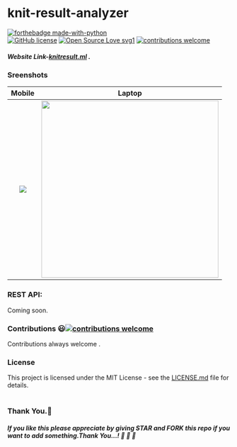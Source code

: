 # knit-result-analyzer



[![forthebadge made-with-python](http://ForTheBadge.com/images/badges/made-with-python.svg)](https://www.python.org/)<br>
[![GitHub license](https://img.shields.io/github/license/Naereen/StrapDown.js.svg)](https://github.com/subahanii/knit-result-analyzer/blob/master/LICENSE)
[![Open Source Love svg1](https://badges.frapsoft.com/os/v1/open-source.svg?v=103)](https://github.com/ellerbrock/open-source-badges/)
[![contributions welcome](https://img.shields.io/badge/contributions-welcome-brightgreen.svg?style=flat)](https://github.com/subahanii/knit-result-analyzer/issues)



##### Website Link-[knitresult.ml](http://knitresult.ml) .

### Sreenshots

Mobile             | Laptop
:-------------------------:|:-------------------------:
<img src="https://github.com/subahanii/knit-result-analyzer/blob/master/DataBase/covid19%20edited.gif" />  |  <img src="https://github.com/subahanii/knit-result-analyzer/blob/master/DataBase/first_edit_1.gif" height='400' />


 ### REST API:
 Coming soon.



### Contributions :smiley:[![contributions welcome](https://img.shields.io/badge/contributions-welcome-brightgreen.svg?style=flat)](https://github.com/subahanii/knit-result-analyzer/issues)
Contributions always welcome .

### License
This project is licensed under the MIT License - see the [LICENSE.md](https://github.com/subahanii/knit-result-analyzer/blob/master/LICENSE) file for details.
<br><br>

### Thank You.:pray:
##### If you like this please appreciate by giving STAR and FORK this repo if you want to add something.Thank You...! :clap: :clap: :clap:
